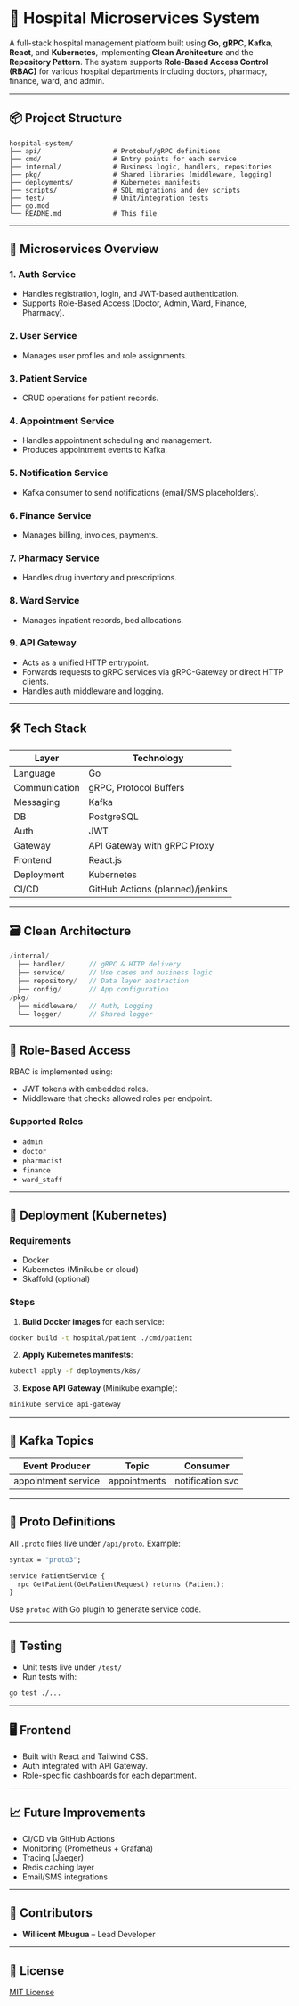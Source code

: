 
# 🏥 Hospital Microservices System

A full-stack hospital management platform built using **Go**, **gRPC**, **Kafka**, **React**, and **Kubernetes**, implementing **Clean Architecture** and the **Repository Pattern**. The system supports **Role-Based Access Control (RBAC)** for various hospital departments including doctors, pharmacy, finance, ward, and admin.

---

## 📦 Project Structure

```
hospital-system/
├── api/                  # Protobuf/gRPC definitions
├── cmd/                  # Entry points for each service
├── internal/             # Business logic, handlers, repositories
├── pkg/                  # Shared libraries (middleware, logging)
├── deployments/          # Kubernetes manifests
├── scripts/              # SQL migrations and dev scripts
├── test/                 # Unit/integration tests
├── go.mod
└── README.md             # This file
```

---

## 🧩 Microservices Overview

### 1. **Auth Service**
- Handles registration, login, and JWT-based authentication.
- Supports Role-Based Access (Doctor, Admin, Ward, Finance, Pharmacy).

### 2. **User Service**
- Manages user profiles and role assignments.

### 3. **Patient Service**
- CRUD operations for patient records.

### 4. **Appointment Service**
- Handles appointment scheduling and management.
- Produces appointment events to Kafka.

### 5. **Notification Service**
- Kafka consumer to send notifications (email/SMS placeholders).

### 6. **Finance Service**
- Manages billing, invoices, payments.

### 7. **Pharmacy Service**
- Handles drug inventory and prescriptions.

### 8. **Ward Service**
- Manages inpatient records, bed allocations.

### 9. **API Gateway**
- Acts as a unified HTTP entrypoint.
- Forwards requests to gRPC services via gRPC-Gateway or direct HTTP clients.
- Handles auth middleware and logging.

---

## 🛠 Tech Stack

| Layer           | Technology                    |
|----------------|----------------------------------------|
| Language        | Go                                    |
| Communication   | gRPC, Protocol Buffers                |
| Messaging       | Kafka                                 |
| DB              | PostgreSQL                            |
| Auth            | JWT                                   |
| Gateway         | API Gateway with gRPC Proxy           |
| Frontend        | React.js                              |
| Deployment      | Kubernetes                            |
| CI/CD           | GitHub Actions (planned)/jenkins      |

---

## 🗃️ Clean Architecture

```go
/internal/
  ├── handler/      // gRPC & HTTP delivery
  ├── service/      // Use cases and business logic
  ├── repository/   // Data layer abstraction
  ├── config/       // App configuration
/pkg/
  ├── middleware/   // Auth, Logging
  └── logger/       // Shared logger
```

---

## 🔐 Role-Based Access

RBAC is implemented using:
- JWT tokens with embedded roles.
- Middleware that checks allowed roles per endpoint.

### Supported Roles
- `admin`
- `doctor`
- `pharmacist`
- `finance`
- `ward_staff`

---

## 🚀 Deployment (Kubernetes)

### Requirements
- Docker
- Kubernetes (Minikube or cloud)
- Skaffold (optional)

### Steps

1. **Build Docker images** for each service:

```bash
docker build -t hospital/patient ./cmd/patient
```

2. **Apply Kubernetes manifests**:

```bash
kubectl apply -f deployments/k8s/
```

3. **Expose API Gateway** (Minikube example):

```bash
minikube service api-gateway
```

---

## 🔄 Kafka Topics

| Event Producer      | Topic         | Consumer          |
|---------------------|---------------|-------------------|
| appointment service | appointments  | notification svc  |

---

## 📂 Proto Definitions

All `.proto` files live under `/api/proto`. Example:

```proto
syntax = "proto3";

service PatientService {
  rpc GetPatient(GetPatientRequest) returns (Patient);
}
```

Use `protoc` with Go plugin to generate service code.

---

## 🧪 Testing

- Unit tests live under `/test/`
- Run tests with:

```bash
go test ./...
```

---

## 🖥️ Frontend

- Built with React and Tailwind CSS.
- Auth integrated with API Gateway.
- Role-specific dashboards for each department.

---

## 📈 Future Improvements

- CI/CD via GitHub Actions
- Monitoring (Prometheus + Grafana)
- Tracing (Jaeger)
- Redis caching layer
- Email/SMS integrations

---

## 👥 Contributors

- **Willicent Mbugua** – Lead Developer  

---

## 📃 License

[MIT License](LICENSE)
